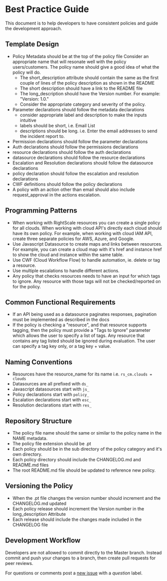 # Best Practice Guide

This document is to help developers to have consistent policies and guide the development approach.  

## Template Design

- Policy Metadata should be at the top of the policy file
Consider an appropriate name that will resonate well with the policy users/customers.   The policy name should give a good idea of what the policy will do.
   - The short_description attribute should contain the same as the first couple of lines of the policy description as shown in the README
   - The short description should have a link to the README file
   - The long_description should have the Version number.  For example: "Version: 1.0."
   - Consider the appropriate category and severity of the policy.
- Parameter declarations should follow the metadata declarations
   - consider appropriate label and description to make the inputs intuitive
   - labels should be short, i.e. Email List
   - descriptions should be long. i.e. Enter the email addresses to send the incident report to.  
- Permission declarations should follow the parameter declarations
- Auth declarations should follow the permissions declarations
- resource declarations should follow the auth declarations
- datasource declarations should follow the resource declarations
- Escalation and Resolution declarations should follow the datasource declarations
- policy declaration should follow the escalation and resolution declarations
- CWF definitions should follow the policy declarations
- A policy with an action other than email should also include request_approval in the actions escalation.

## Programming Patterns
- When working with RightScale resources you can create a single policy for all clouds.  When working with cloud API's directly each cloud should have its own policy.  For example, when working with cloud IAM API, create three separate policies for AWS, Azure, and Google.
- Use Javascript Datasource to create maps and links between resources.  For example, you can create a cloud map with it's href and instance href to show the cloud and instance within the same table.
- Use CWF (Cloud Workflow Flow) to handle automation, ie. delete or tag a resource.
- Use multiple escalations to handle different actions.  
- Any policy that checks resources needs to have an input for which tags to ignore. Any resource with those tags will not be checked/reported on for the policy.

## Common Functional Requirements
- If an API being used as a datasource paginates responses, pagination must be implemented as described in the docs
- If the policy is checking a "resource", and that resource supports tagging, then the policy must provide a "Tags to Ignore" parameter which allows the user to specify a list of tags. Any resource that contains any tag listed should be ignored during evaluation. The user can specify a tag key only, or a tag key + value.

## Naming Conventions
- Resources have the resource_name for its name i.e. `rs_cm.clouds = clouds`
- Datasources are all prefixed with `ds_`
- Javascript datasources start with `js_`
- Policy declarations start with `policy_`
- Escalation declarations start with `esc_`
- Resolution declarations start with `res_`

## Repository Structure

- The policy file name should the same or similar to the policy name in the NAME metadata.
- The policy file extension should be .pt
- Each policy should be in the sub directory of the policy category and it's own directory.
- Each policy directory should include the CHANGELOG.md and README.md files
- The root README.md file should be updated to reference new policy.

## Versioning the Policy
- When the .pt file changes the version number should increment and the CHANGELOG.md updated
- Each policy release should increment the Version number in the long_description Attribute
- Each release should include the changes made included in the CHANGELOG file

## Development Workflow
Developers are not allowed to commit directly to the Master branch.  Instead commit and push your changes to a branch, then create pull requests for peer reviews.  

For questions or comments post a [new issue](./issue/new) with a *question* label. 
